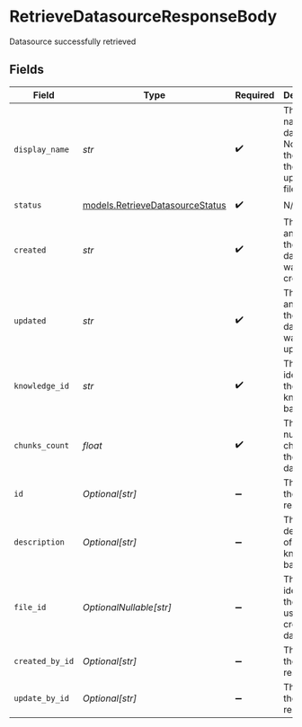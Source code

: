 # RetrieveDatasourceResponseBody

Datasource successfully retrieved


## Fields

| Field                                                                      | Type                                                                       | Required                                                                   | Description                                                                |
| -------------------------------------------------------------------------- | -------------------------------------------------------------------------- | -------------------------------------------------------------------------- | -------------------------------------------------------------------------- |
| `display_name`                                                             | *str*                                                                      | :heavy_check_mark:                                                         | The display name of the datasource. Normally the name of the uploaded file |
| `status`                                                                   | [models.RetrieveDatasourceStatus](../models/retrievedatasourcestatus.md)   | :heavy_check_mark:                                                         | N/A                                                                        |
| `created`                                                                  | *str*                                                                      | :heavy_check_mark:                                                         | The date and time the datasource was created                               |
| `updated`                                                                  | *str*                                                                      | :heavy_check_mark:                                                         | The date and time the datasource was updated                               |
| `knowledge_id`                                                             | *str*                                                                      | :heavy_check_mark:                                                         | The unique identifier of the knowledge base                                |
| `chunks_count`                                                             | *float*                                                                    | :heavy_check_mark:                                                         | The number of chunks in the datasource                                     |
| `id`                                                                       | *Optional[str]*                                                            | :heavy_minus_sign:                                                         | The id of the resource                                                     |
| `description`                                                              | *Optional[str]*                                                            | :heavy_minus_sign:                                                         | The description of the knowledge base                                      |
| `file_id`                                                                  | *OptionalNullable[str]*                                                    | :heavy_minus_sign:                                                         | The unique identifier of the file used to create the datasource.           |
| `created_by_id`                                                            | *Optional[str]*                                                            | :heavy_minus_sign:                                                         | The id of the resource                                                     |
| `update_by_id`                                                             | *Optional[str]*                                                            | :heavy_minus_sign:                                                         | The id of the resource                                                     |